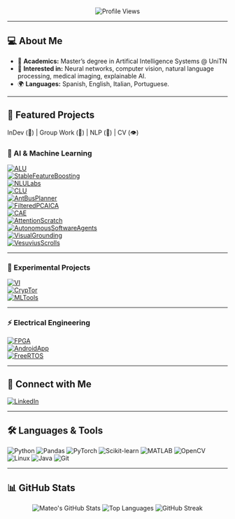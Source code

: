 <h1 align="center"></h1>
<p align="center">
  <img src="https://komarev.com/ghpvc/?username=mateo-drr&label=Profile%20views&color=0e75b6&style=flat" alt="Profile Views" />
</p>

---

## 💻 About Me
- 🎯 **Academics:** Master’s degree in Artifical Intelligence Systems @ UniTN
- 🧠 **Interested in:** Neural networks, computer vision, natural language processing, medical imaging, explainable AI.  
- 🌍 **Languages:** Spanish, English, Italian, Portuguese.

---

## 📂 Featured Projects

InDev (🚧) | Group Work (👥) | NLP (💬) | CV (👁️) 

### 🧠 AI & Machine Learning
[![ALU](https://img.shields.io/badge/👁️_ALU-Autonomous_Lung_Ultrasound-blue?style=for-the-badge)](https://github.com/Mateo-drr/ALU-Autonomous-Lung-Ultrasound)  
[![StableFeatureBoosting](https://img.shields.io/badge/SFB-Stable_Feature_Boosting-green?style=for-the-badge)](https://github.com/Mateo-drr/StableFeatureBoosting)  
[![NLULabs](https://img.shields.io/badge/💬_NLULabs-Natural_Language_Understanding_Labs-orange?style=for-the-badge)](https://github.com/Mateo-drr/NLULabs)  
[![CLU](https://img.shields.io/badge/🚧💬_CLU-Codified_Likeness_Unit-lightgrey?style=for-the-badge)](https://github.com/Mateo-drr/CLU)  
[![AntBusPlanner](https://img.shields.io/badge/ACO-Ant_Bus_Planner-purple?style=for-the-badge)](https://github.com/Mateo-drr/AntsBusPlanner)  
[![FilteredPCAICA](https://img.shields.io/badge/FP&ICA-Filtered_PCA_&_ICA-yellow?style=for-the-badge)](https://github.com/Mateo-drr/FilteredP-ICA)  
[![CAE](https://img.shields.io/badge/👥👁️_ImgCompCAE-Image_Compression_CAE-orange?style=for-the-badge)](https://github.com/Mateo-drr/CompressiveCAE)  
[![AttentionScratch](https://img.shields.io/badge/💬_Attention-From_Scratch-blueviolet?style=for-the-badge)](https://github.com/Mateo-drr/AttentionFromScratch)  
[![AutonomousSoftwareAgents](https://img.shields.io/badge/👥_ASA_DeliverooJS-Autonomous_Software_Agents_Deliveroo_Game-lightblue?style=for-the-badge)](https://github.com/debryu/Autonomous-Software-Agents)  
[![VisualGrounding](https://img.shields.io/badge/👥💬👁️_CLIP_VG-Clip_Based_Visual_Grounding-red?style=for-the-badge)](https://github.com/debryu/Visual-Grounding)  
[![VesuviusScrolls](https://img.shields.io/badge/👥👁️_RepMoDE-Vesuvius_Scrolls-9cf?style=for-the-badge)](https://github.com/debryu/VesuviusScrolls)  

---

### 🚀 Experimental Projects  

[![VI](https://img.shields.io/badge/🚧💬_VI-Virtual_Intelligence-orange?style=for-the-badge)](https://github.com/mateo-drr/custom-tokenizer)  
[![CrypTor](https://img.shields.io/badge/🚧👥_CrypTor-Crypto_Price_Predictor-lightgrey?style=for-the-badge)](https://github.com/Mateo-drr/Cryp-Tor)  
[![MLTools](https://img.shields.io/badge/MLTools-Deep_Learning_Blocks_&_Utilities-blue?style=for-the-badge)](https://github.com/Mateo-drr/MLTools)  

---

### ⚡ Electrical Engineering  

[![FPGA](https://img.shields.io/badge/👥_FPGA-Arcade_Game-darkgreen?style=for-the-badge)](https://github.com/Mateo-drr/FPGA_arcadeGame)  
[![AndroidApp](https://img.shields.io/badge/👥_Android-Greenhouse_Control_APP-3DDC84?style=for-the-badge&logo=android&logoColor=white)](https://github.com/Mateo-drr/PDM)  
[![FreeRTOS](https://img.shields.io/badge/👥_FreeRTOS-Greenhouse_Control_System-00599C?style=for-the-badge)](https://github.com/Mateo-drr/FreeRTOSGrenhouse)  


---

## 🤝 Connect with Me

[![LinkedIn](https://img.shields.io/badge/LinkedIn-0A66C2?style=for-the-badge&logo=linkedin&logoColor=white)](https://linkedin.com/in/mateodrr)

---

## 🛠️ Languages & Tools

![Python](https://img.shields.io/badge/Python-3776AB?style=for-the-badge&logo=python&logoColor=white)
![Pandas](https://img.shields.io/badge/Pandas-150458?style=for-the-badge&logo=pandas&logoColor=white)
![PyTorch](https://img.shields.io/badge/PyTorch-EE4C2C?style=for-the-badge&logo=pytorch&logoColor=white)
![Scikit-learn](https://img.shields.io/badge/Scikit--Learn-F7931E?style=for-the-badge&logo=scikit-learn&logoColor=white)
![MATLAB](https://img.shields.io/badge/Matlab-0076A8?style=for-the-badge&logo=mathworks&logoColor=white)
![OpenCV](https://img.shields.io/badge/OpenCV-5C3EE8?style=for-the-badge&logo=opencv&logoColor=white)
![Linux](https://img.shields.io/badge/Linux-FCC624?style=for-the-badge&logo=linux&logoColor=black)
![Java](https://img.shields.io/badge/Java-ED8B00?style=for-the-badge&logo=oracle&logoColor=white)
![Git](https://img.shields.io/badge/Git-F05032?style=for-the-badge&logo=git&logoColor=white)

---

## 📊 GitHub Stats

<div align="center">
  <img src="https://github-readme-stats.vercel.app/api?username=mateo-drr&show_icons=true&theme=dark&hide_border=true" alt="Mateo's GitHub Stats" />
  <img src="https://github-readme-stats.vercel.app/api/top-langs/?username=mateo-drr&layout=compact&theme=dark&hide_border=true" alt="Top Languages" />
  <img src="https://github-readme-streak-stats.herokuapp.com/?user=mateo-drr&theme=dark&hide_border=true" alt="GitHub Streak" />
</div>
